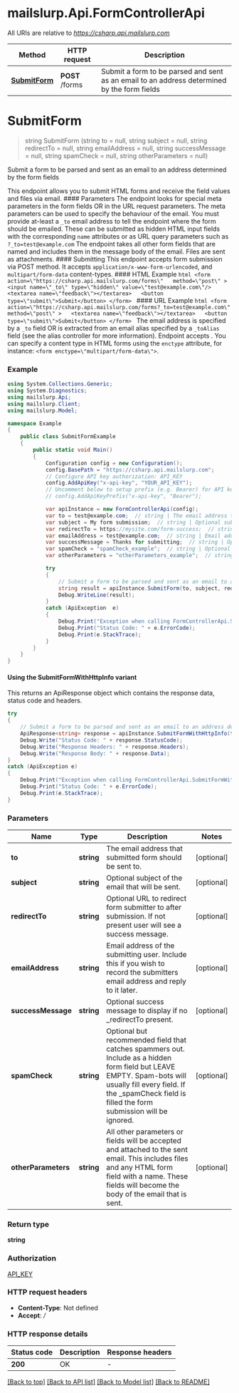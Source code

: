 # mailslurp.Api.FormControllerApi

All URIs are relative to *https://csharp.api.mailslurp.com*

| Method | HTTP request | Description |
|--------|--------------|-------------|
| [**SubmitForm**](FormControllerApi#submitform) | **POST** /forms | Submit a form to be parsed and sent as an email to an address determined by the form fields |

<a name="submitform"></a>
# **SubmitForm**
> string SubmitForm (string to = null, string subject = null, string redirectTo = null, string emailAddress = null, string successMessage = null, string spamCheck = null, string otherParameters = null)

Submit a form to be parsed and sent as an email to an address determined by the form fields

This endpoint allows you to submit HTML forms and receive the field values and files via email.   #### Parameters The endpoint looks for special meta parameters in the form fields OR in the URL request parameters. The meta parameters can be used to specify the behaviour of the email.   You must provide at-least a `_to` email address to tell the endpoint where the form should be emailed. These can be submitted as hidden HTML input fields with the corresponding `name` attributes or as URL query parameters such as `?_to=test@example.com`  The endpoint takes all other form fields that are named and includes them in the message body of the email. Files are sent as attachments.  #### Submitting This endpoint accepts form submission via POST method. It accepts `application/x-www-form-urlencoded`, and `multipart/form-data` content-types.  #### HTML Example ```html <form    action=\"https://csharp.api.mailslurp.com/forms\"   method=\"post\" >   <input name=\"_to\" type=\"hidden\" value=\"test@example.com\"/>   <textarea name=\"feedback\"></textarea>   <button type=\"submit\">Submit</button> </form> ```  #### URL Example ```html <form    action=\"https://csharp.api.mailslurp.com/forms?_to=test@example.com\"   method=\"post\" >   <textarea name=\"feedback\"></textarea>   <button type=\"submit\">Submit</button> </form> ```    The email address is specified by a `_to` field OR is extracted from an email alias specified by a `_toAlias` field (see the alias controller for more information).  Endpoint accepts .  You can specify a content type in HTML forms using the `enctype` attribute, for instance: `<form enctype=\"multipart/form-data\">`.  

### Example
```csharp
using System.Collections.Generic;
using System.Diagnostics;
using mailslurp.Api;
using mailslurp.Client;
using mailslurp.Model;

namespace Example
{
    public class SubmitFormExample
    {
        public static void Main()
        {
            Configuration config = new Configuration();
            config.BasePath = "https://csharp.api.mailslurp.com";
            // Configure API key authorization: API_KEY
            config.AddApiKey("x-api-key", "YOUR_API_KEY");
            // Uncomment below to setup prefix (e.g. Bearer) for API key, if needed
            // config.AddApiKeyPrefix("x-api-key", "Bearer");

            var apiInstance = new FormControllerApi(config);
            var to = test@example.com;  // string | The email address that submitted form should be sent to. (optional) 
            var subject = My form submission;  // string | Optional subject of the email that will be sent. (optional) 
            var redirectTo = https://mysite.com/form-success;  // string | Optional URL to redirect form submitter to after submission. If not present user will see a success message. (optional) 
            var emailAddress = test@example.com;  // string | Email address of the submitting user. Include this if you wish to record the submitters email address and reply to it later. (optional) 
            var successMessage = Thanks for submitting;  // string | Optional success message to display if no _redirectTo present. (optional) 
            var spamCheck = "spamCheck_example";  // string | Optional but recommended field that catches spammers out. Include as a hidden form field but LEAVE EMPTY. Spam-bots will usually fill every field. If the _spamCheck field is filled the form submission will be ignored. (optional) 
            var otherParameters = "otherParameters_example";  // string | All other parameters or fields will be accepted and attached to the sent email. This includes files and any HTML form field with a name. These fields will become the body of the email that is sent. (optional) 

            try
            {
                // Submit a form to be parsed and sent as an email to an address determined by the form fields
                string result = apiInstance.SubmitForm(to, subject, redirectTo, emailAddress, successMessage, spamCheck, otherParameters);
                Debug.WriteLine(result);
            }
            catch (ApiException  e)
            {
                Debug.Print("Exception when calling FormControllerApi.SubmitForm: " + e.Message);
                Debug.Print("Status Code: " + e.ErrorCode);
                Debug.Print(e.StackTrace);
            }
        }
    }
}
```

#### Using the SubmitFormWithHttpInfo variant
This returns an ApiResponse object which contains the response data, status code and headers.

```csharp
try
{
    // Submit a form to be parsed and sent as an email to an address determined by the form fields
    ApiResponse<string> response = apiInstance.SubmitFormWithHttpInfo(to, subject, redirectTo, emailAddress, successMessage, spamCheck, otherParameters);
    Debug.Write("Status Code: " + response.StatusCode);
    Debug.Write("Response Headers: " + response.Headers);
    Debug.Write("Response Body: " + response.Data);
}
catch (ApiException e)
{
    Debug.Print("Exception when calling FormControllerApi.SubmitFormWithHttpInfo: " + e.Message);
    Debug.Print("Status Code: " + e.ErrorCode);
    Debug.Print(e.StackTrace);
}
```

### Parameters

| Name | Type | Description | Notes |
|------|------|-------------|-------|
| **to** | **string** | The email address that submitted form should be sent to. | [optional]  |
| **subject** | **string** | Optional subject of the email that will be sent. | [optional]  |
| **redirectTo** | **string** | Optional URL to redirect form submitter to after submission. If not present user will see a success message. | [optional]  |
| **emailAddress** | **string** | Email address of the submitting user. Include this if you wish to record the submitters email address and reply to it later. | [optional]  |
| **successMessage** | **string** | Optional success message to display if no _redirectTo present. | [optional]  |
| **spamCheck** | **string** | Optional but recommended field that catches spammers out. Include as a hidden form field but LEAVE EMPTY. Spam-bots will usually fill every field. If the _spamCheck field is filled the form submission will be ignored. | [optional]  |
| **otherParameters** | **string** | All other parameters or fields will be accepted and attached to the sent email. This includes files and any HTML form field with a name. These fields will become the body of the email that is sent. | [optional]  |

### Return type

**string**

### Authorization

[API_KEY](../README#API_KEY)

### HTTP request headers

 - **Content-Type**: Not defined
 - **Accept**: */*


### HTTP response details
| Status code | Description | Response headers |
|-------------|-------------|------------------|
| **200** | OK |  -  |

[[Back to top]](#) [[Back to API list]](../README#documentation-for-api-endpoints) [[Back to Model list]](../README#documentation-for-models) [[Back to README]](../README)

